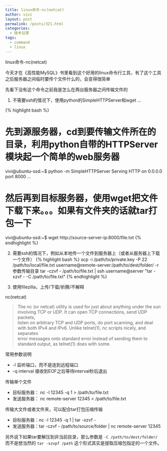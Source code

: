 ```yaml
---
title: linux命令-nc(netcat)
author: vivi
layout: post
permalink: /posts/321.html
categories:
  - 技术记录
tags:
  - command
  - linux
---
```

linux命令-nc(netcat)

今天才在《高性能MySQL》书里看到这个好用的linux命令行工具，有了这个工具之后服务器之间临时要传个文件什么的，会变得很简单

先看下没有这个命令之前我是怎么在两台服务器之间传输文件的

1. 不需要ssh的情况下，使用python的SimpleHTTPServer和wget &#8230;

{% highlight bash %}
# 先到源服务器，cd到要传输文件所在的目录，利用python自带的HTTPServer模块起一个简单的web服务器
vivi@ubuntu-ssd:~$ python -m SimpleHTTPServer
Serving HTTP on 0.0.0.0 port 8000 ...
# 然后再到目标服务器，使用wget把文件下载下来。。。如果有文件夹的话就tar打包一下
vivi@ubuntu-ssd:~$ wget http://source-server-ip:8000/file.txt
{% endhighlight %}

2. 需要ssh的情况下，例如从本地传一个文件到服务器上（或者从服务器上下载一个文件）
{% highlight bash %}
scp -i /path/to/private.key -P 22 /path/to/local/file.txt username@remote-server:/path/to/dest/folder/
-r 参数传输目录
tar -czvf - /path/to/file.txt | ssh username@server "tar -xzvf - -C /path/to/file.txt"
{% endhighlight %}

3. 使用filezilla，上传/下载/折腾/不解释

nc(netcat)

> The nc (or netcat) utility is used for just about anything under the sun involving TCP or UDP. It can open TCP connections, send UDP packets,  
> listen on arbitrary TCP and UDP ports, do port scanning, and deal with both IPv4 and IPv6. Unlike telnet(1), nc scripts nicely, and separates  
> error messages onto standard error instead of sending them to standard output, as telnet(1) does with some. 

常用参数说明

* -l 监听端口，而不是连到远程端口
* -q interval 接收到EOF之后等待interval秒后退出

传输单个文件

* 目标服务器： nc -l 12345 -q 1 > /path/to/file.txt
* 发送服务器： nc remote-server 12345 < /path/to/file.txt

传输大文件或者文件夹，可以配合tar打包压缩传输

* 目标服务器：nc -l 12345 -q 1 \| tar -xzvf -
* 发送服务器：tar -czvf - /path/to/source/folder \| nc remote-server 12345

另外说下如果tar要解压到非当前目录，那么参数是 `-C /path/to/dest/folder/` 而不是想当然的 `tar -xzvpf /path` 这个形式其实是提取压缩包指定的一个文件。

